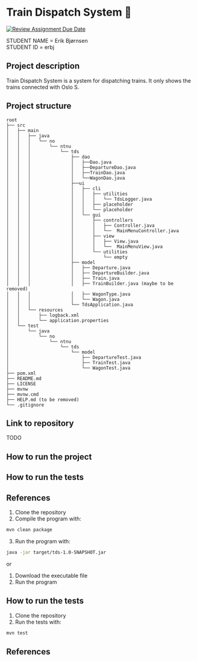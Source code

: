 # Train Dispatch System 🚂

[![Review Assignment Due Date](https://classroom.github.com/assets/deadline-readme-button-24ddc0f5d75046c5622901739e7c5dd533143b0c8e959d652212380cedb1ea36.svg)](https://classroom.github.com/a/HVrmLnmo)

STUDENT NAME = Erik Bjørnsen  
STUDENT ID = erbj

## Project description

Train Dispatch System is a system for dispatching trains. It only shows the trains connected with Oslo S.

## Project structure

```
root
├── src
│   ├── main
│   │   ├── java
│   │   │   └── no
│   │   │       └── ntnu
│   │   │           └── tds
│   │   │               ├── dao
│   │   │               │   ├──Dao.java
│   │   │               │   ├──DepartureDao.java
│   │   │               │   ├──TrainDao.java
│   │   │               │   └──WagonDao.java
│   │   │               ├──ui
│   │   │               │   ├── cli
│   │   │               │   │   ├── utilities
│   │   │               │   │   │   └── TdsLogger.java
│   │   │               │   │   ├── placeholder
│   │   │               │   │   └── placeholder
│   │   │               │   └── gui
│   │   │               │       ├── controllers
│   │   │               │       │   ├── Controller.java
│   │   │               │       │   └──  MainMenuController.java
│   │   │               │       ├── view
│   │   │               │       │   ├── View.java
│   │   │               │       │   └──  MainMenuView.java
│   │   │               │       └── utilities
│   │   │               │           └── empty
│   │   │               ├── model
│   │   │               │   ├── Departure.java
│   │   │               │   ├── DepartureBuilder.java
│   │   │               │   ├── Train.java
│   │   │               │   ├── TrainBuilder.java (maybe to be removed)
│   │   │               │   ├── WagonType.java
│   │   │               │   └── Wagon.java
│   │   │               └── TdsApplication.java
│   │   └── resources
│   │       ├── logback.xml
│   │       └── application.properties
│   └── test
│       └── java
│           └── no
│               └── ntnu
│                   └── tds
│                       └── model
│                           ├── DepartureTest.java
│                           ├── TrainTest.java
│                           └── WagonTest.java
├── pom.xml
├── README.md
├── LICENSE
├── mvnw
├── mvnw.cmd
├── HELP.md (to be removed)
└── .gitignore
```

## Link to repository

TODO

## How to run the project

[//]: # (TODO: Describe how to run your project here. What is the main class? What is the main method?
What is the input and output of the program? What is the expected behaviour of the program?)

## How to run the tests

[//]: # (TODO: Describe how to run the tests here.)

## References

[//]: # (TODO: Include references here, if any. For example, if you have used code from the course book, include a reference to the chapter.
Or if you have used code from a website or other source, include a link to the source.)

1. Clone the repository
2. Compile the program with:

```bash
mvn clean package
```

3. Run the program with:

```bash
java -jar target/tds-1.0-SNAPSHOT.jar
```

or

1. Download the executable file
2. Run the program

## How to run the tests

1. Clone the repository
2. Run the tests with:

```bash
mvn test
```

## References
